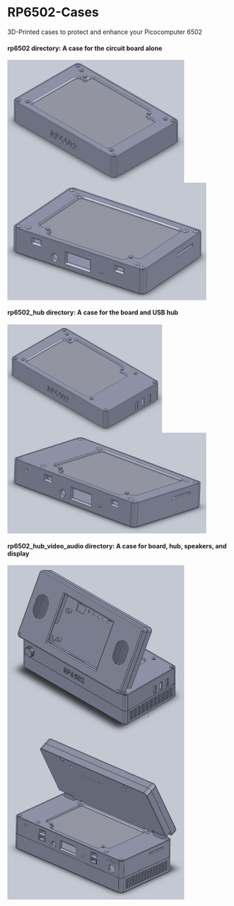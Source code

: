 # RP6502-Cases
3D-Printed cases to protect and enhance your Picocomputer 6502

#### rp6502 directory: A case for the circuit board alone

<img src="rp6502/rp6502_front.png" align="left" width="400px"/>

<img src="rp6502/rp6502_back.png" align="left" width="450px"/>

<br clear="left"/>

#### rp6502_hub directory: A case for the board and USB hub

<img src="rp6502_hub/rp6502_hub_front.png" align="left" width="350px"/>

<img src="rp6502_hub/rp6502_hub_back.png" align="left" width="450px"/>

<br clear="left"/>

#### rp6502_hub_video_audio directory: A case for board, hub, speakers, and display

<img src="rp6502_hub_video_audio/rp6502_hub_video_audio_front.png" align="left" width="400px"/>

<img src="rp6502_hub_video_audio/rp6502_hub_video_audio_rear.png" align="left" width="400px"/>

<br clear="left"/>
